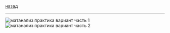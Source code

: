 [назад](../../../isit/isit-1-1.md#Математический-анализ)
***
![матанализ практика вариант часть 1](../../../images/mathan/theory/att2/math-isit-th2/th2.1.jpg)
![матанализ практика вариант часть 2](../../../images/mathan/theory/att2/math-isit-th2/th2.2.jpg)